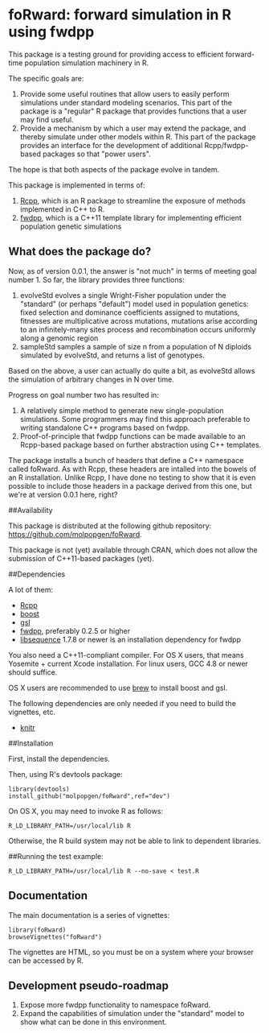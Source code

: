 # foRward: forward simulation in R using fwdpp

This package is a testing ground for providing access to efficient forward-time population simulation machinery in R.

The specific goals are:

1.  Provide some useful routines that allow users to easily perform simulations under standard modeling scenarios.  This part of the package is a "regular" R package that provides functions that a user may find useful.
2.  Provide a mechanism by which a user may extend the package, and thereby simulate under other models within R.  This part of the package provides an interface for the development of additional Rcpp/fwdpp-based packages so that "power users".

The hope is that both aspects of the package evolve in tandem.

This package is implemented in terms of:

1. [Rcpp](http://cran.r-project.org/web/packages/Rcpp/index.html), which is an R package to streamline the exposure of methods implemented in C++ to R.
2. [fwdpp](http://molpopgen.github.io/fwdpp/), which is a C++11 template library for implementing efficient population genetic simulations
## What does the package do?

Now, as of version 0.0.1, the answer is "not much" in terms of meeting goal number 1.  So far, the library provides three functions:

1. evolveStd evolves a single Wright-Fisher population under the "standard" (or perhaps "default") model used in population genetics: fixed selection and dominance coefficients assigned to mutations, fitnesses are multiplicative across mutations, mutations arise according to an infinitely-many sites process and recombination occurs uniformly along a genomic region
2. sampleStd samples a sample of size n from a population of N diploids simulated by evolveStd, and returns a list of genotypes.

Based on the above, a user can actually do quite a bit, as evolveStd allows the simulation of arbitrary changes in N over time.

Progress on goal number two has resulted in:

1. A relatively simple method to generate new single-population simulations.  Some programmers may find this approach preferable to writing standalone C++ programs based on fwdpp.
2. Proof-of-principle that fwdpp functions can be made available to an Rcpp-based package based on further abstraction using C++ templates.

The package installs a bunch of headers that define a C++ namespace called foRward.  As with Rcpp, these headers are intalled into the bowels of an R installation.  Unlike Rcpp, I have done no testing to show that it is even possible to include those headers in a package derived from this one, but we're at version 0.0.1 here, right?

##Availability

This package is distributed at the following github repository: https://github.com/molpopgen/foRward.

This package is not (yet) available through CRAN, which does not allow the submission of C++11-based packages (yet).

##Dependencies

A lot of them:

* [Rcpp](http://cran.r-project.org/web/packages/Rcpp/index.html)
* [boost](http://www.boost.org)
* [gsl](http://www.gnu.org/software/gsl)
* [fwdpp](http://molpopgen.github.io/fwdpp/), preferably 0.2.5 or higher
* [libsequence](http://molpopgen.github.io/libsequence) 1.7.8 or newer is an installation dependency for fwdpp

You also need a C++11-compliant compiler.  For OS X users, that means Yosemite + current Xcode installation.  For linux users, GCC 4.8 or newer should suffice.

OS X users are recommended to use [brew](http://brew.sh) to install boost and gsl.

The following dependencies are only needed if you need to build the vignettes, etc.

* [knitr](http://cran.r-project.org/web/packages/knitr/index.html)

##Installation

First, install the dependencies.

Then, using R's devtools package:

~~~
library(devtools)
install_github("molpopgen/foRward",ref="dev")
~~~

On OS X, you may need to invoke R as follows:

~~~
R_LD_LIBRARY_PATH=/usr/local/lib R
~~~

Otherwise, the R build system may not be able to link to dependent libraries.

##Running the test example:

~~~
R_LD_LIBRARY_PATH=/usr/local/lib R --no-save < test.R
~~~

## Documentation

The main documentation is a series of vignettes:

~~~
library(foRward)
browseVignettes("foRward")
~~~

The vignettes are HTML, so you must be on a system where your browser can be accessed by R.

## Development pseudo-roadmap

1. Expose more fwdpp functionality to namespace foRward.
2. Expand the capabilities of simulation under the "standard" model to show what can be done in this environment.
